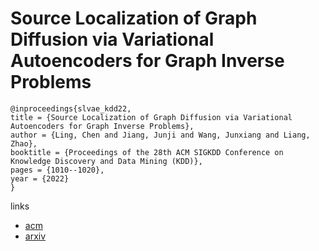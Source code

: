 # Source Localization of Graph Diffusion via Variational Autoencoders for Graph Inverse Problems

```
@inproceedings{slvae_kdd22,
title = {Source Localization of Graph Diffusion via Variational Autoencoders for Graph Inverse Problems},
author = {Ling, Chen and Jiang, Junji and Wang, Junxiang and Liang, Zhao},
booktitle = {Proceedings of the 28th ACM SIGKDD Conference on Knowledge Discovery and Data Mining (KDD)},
pages = {1010--1020},
year = {2022}
}
```

links
- [acm](https://dl.acm.org/doi/10.1145/3534678.3539288)
- [arxiv](https://arxiv.org/abs/2206.12327)
